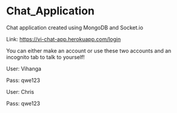 # Chat_Application
Chat application created using MongoDB and Socket.io

Link: https://vi-chat-app.herokuapp.com/login

You can either make an account or use these two accounts and an incognito tab to talk to yourself!

User: Vihanga

Pass: qwe123

User: Chris

Pass: qwe123
